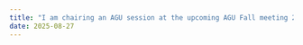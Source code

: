 ```yaml
---
title: "I am chairing an AGU session at the upcoming AGU Fall meeting 2025, titled "B040: Exploring the Influence of Contaminants on Soil Biogeochemistry: Advances in Analytical Techniques and Methodologies""
date: 2025-08-27
---
```

